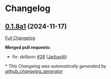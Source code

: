 # Changelog

## [0.1.8a1](https://github.com/OpenVoiceOS/ovos-skill-alerts/tree/0.1.8a1) (2024-11-17)

[Full Changelog](https://github.com/OpenVoiceOS/ovos-skill-alerts/compare/0.1.7...0.1.8a1)

**Merged pull requests:**

- fix: skilljson [\#28](https://github.com/OpenVoiceOS/ovos-skill-alerts/pull/28) ([JarbasAl](https://github.com/JarbasAl))



\* *This Changelog was automatically generated by [github_changelog_generator](https://github.com/github-changelog-generator/github-changelog-generator)*
